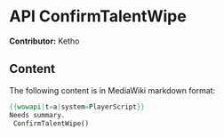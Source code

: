 # API ConfirmTalentWipe

**Contributor:** Ketho

## Content

The following content is in MediaWiki markdown format:

```mediawiki
{{wowapi|t=a|system=PlayerScript}}
Needs summary.
 ConfirmTalentWipe()
```